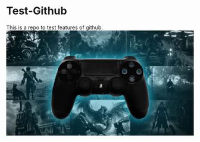 # Test-Github
This is a repo to test features of github. 
![](images/MMwRCjVEaoJPP4dBBugWFY-1200-80.jpg)
